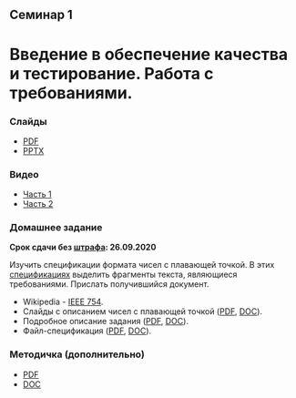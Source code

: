 Семинар 1
--
# Введение в обеспечение качества и тестирование. Работа с требованиями.

### Слайды

* [PDF](Seminar01-slides.pdf)
* [PPTX](Seminar01-slides.pptx)

### Видео

* [Часть 1](https://yadi.sk/i/yucV9HEKHcdYBA)
* [Часть 2](https://yadi.sk/i/SDmFKlO_gqysEw)

### Домашнее задание

__Срок сдачи без [штрафа](../../grading.md): 26.09.2020__

Изучить спецификации формата чисел с плавающей точкой.
В этих [спецификациях](Standards.doc) выделить фрагменты текста, являющиеся требованиями.
Прислать получившийся документ.

* Wikipedia - [IEEE 754](https://ru.wikipedia.org/wiki/IEEE_754-2008).
* Слайды с описанием чисел с плавающей точкой ([PDF](FP.pdf), [DOC](FP.pdf)).
* Подробное описание задания ([PDF](HomeTasks01.pdf), [DOC](HomeTasks01.docx)).
* Файл-спецификация ([PDF](Standards.pdf), [DOC](Standards.doc)).

### Методичка (дополнительно)

* [PDF](Seminar01.pdf)
* [DOC](Seminar01.docx)
